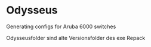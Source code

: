 # Odysseus
Generating configs for Aruba 6000 switches

Odysseusfolder sind alte Versionsfolder des exe Repack


